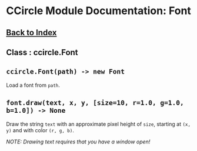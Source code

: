 # CCircle Module Documentation: Font

## [Back to Index](index)

## Class : ccircle.Font

## `ccircle.Font(path) -> new Font`
  Load a font from `path`.

## `font.draw(text, x, y, [size=10, r=1.0, g=1.0, b=1.0]) -> None`
  Draw the string `text` with an approximate pixel height of `size`, starting at
  `(x, y)` and with color `(r, g, b)`.

  _NOTE: Drawing text requires that you have a window open!_
